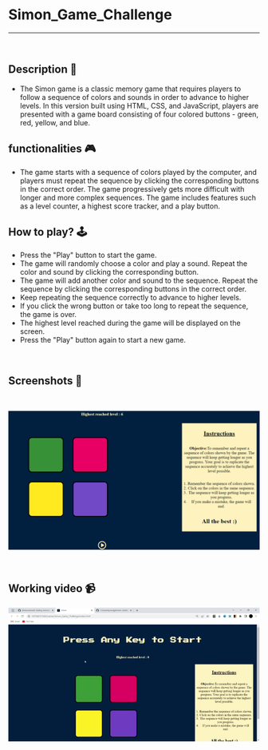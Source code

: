 # **Simon_Game_Challenge**

---

<br>

## **Description 📃**

- The Simon game is a classic memory game that requires players to follow a sequence of colors and sounds in order to advance to higher levels. In this version built using HTML, CSS, and JavaScript, players are presented with a game board consisting of four colored buttons - green, red, yellow, and blue.

## **functionalities 🎮**

- The game starts with a sequence of colors played by the computer, and players must repeat the sequence by clicking the corresponding buttons in the correct order. The game progressively gets more difficult with longer and more complex sequences. The game includes features such as a level counter, a highest score tracker, and a play button.
  <br>

## **How to play? 🕹️**

- Press the "Play" button to start the game.
- The game will randomly choose a color and play a sound. Repeat the color and sound by clicking the corresponding button.
- The game will add another color and sound to the sequence. Repeat the sequence by clicking the corresponding buttons in the correct order.
- Keep repeating the sequence correctly to advance to higher levels.
- If you click the wrong button or take too long to repeat the sequence, the game is over.
- The highest level reached during the game will be displayed on the screen.
- Press the "Play" button again to start a new game.

<br>

## **Screenshots 📸**

<br>

![image](../../assets/images/Simon-game.png)

<br>

## **Working video 📹**

<!-- add your working video over here -->

![](<../../assets/animations/SimonVideo%20(2).gif>)
